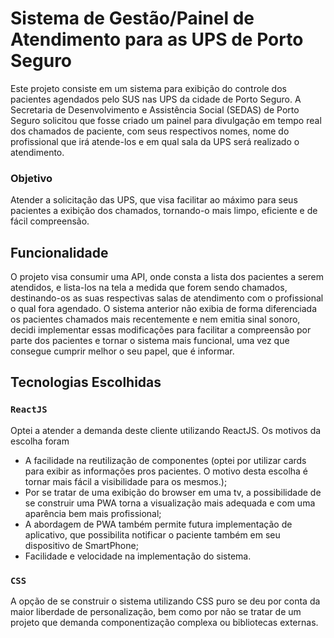 # Sistema de Gestão/Painel de Atendimento para as UPS de Porto Seguro

Este projeto consiste em um sistema para exibição do controle dos pacientes agendados pelo SUS nas UPS da cidade de Porto Seguro.
A Secretaria de Desenvolvimento e Assistência Social (SEDAS) de Porto Seguro solicitou que fosse criado um painel para divulgação em tempo real
dos chamados de paciente, com seus respectivos nomes, nome do profissional que irá atende-los e em qual sala da UPS será realizado o atendimento.


### Objetivo

Atender a solicitação das UPS, que visa facilitar ao máximo para seus pacientes a exibição dos chamados, tornando-o mais limpo, eficiente e de fácil compreensão.


## Funcionalidade

O projeto visa consumir uma API, onde consta a lista dos pacientes a serem atendidos, e lista-los na tela a medida que forem sendo chamados, destinando-os
as suas respectivas salas de atendimento com o profissional o qual fora agendado.
O sistema anterior não exibia de forma diferenciada os pacientes chamados mais recentemente e nem emitia sinal sonoro, decidi implementar essas modificações para
facilitar a compreensão por parte dos pacientes e tornar o sistema mais funcional, uma vez que consegue cumprir melhor o seu papel, que é informar.


## Tecnologias Escolhidas

### `ReactJS`

Optei a atender a demanda deste cliente utilizando ReactJS. Os motivos da escolha foram
- A facilidade na reutilização de componentes (optei por utilizar cards para exibir as informações pros pacientes. O motivo desta escolha é tornar mais fácil a visibilidade para os mesmos.);
- Por se tratar de uma exibição do browser em uma tv, a possibilidade de se construir uma PWA torna a visualização mais adequada e com uma aparência bem mais profissional;
- A abordagem de PWA também permite futura implementação de aplicativo, que possibilita notificar o paciente também em seu dispositivo de SmartPhone;
- Facilidade e velocidade na implementação do sistema.


### `CSS`

A opção de se construir o sistema utilizando CSS puro se deu por conta da maior liberdade de personalização, bem como por não se tratar de um projeto que demanda
componentização complexa ou bibliotecas externas.

